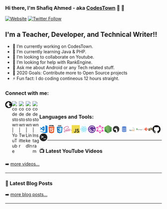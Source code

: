 ### Hi there, I'm Shafiq Ahmed - aka [CodesTown][website] 👋 👋

[![Website](https://img.shields.io/website?label=codestown.com&style=for-the-badge&url=https%3A%2F%2Fcodestackr.com)](https://www.codestown.com/)
[![Twitter Follow](https://img.shields.io/twitter/follow/csshafiqahmed?color=1DA1F2&logo=twitter&style=for-the-badge)](https://twitter.com/intent/follow?original_referer=https%3A%2F%2Fgithub.com%2Fcsshafiqahmed&screen_name=csshafiqahmed)

## I'm a Teacher, Developer, and Technical Writer!!

- 🔭 I’m currently working on CodesTown.
- 🌱 I’m currently learning Java & PHP.
- 👯 I’m looking to collaborate on Youtube.
- 🤔 I’m looking for help with RankEngine.
- 💬 Ask me about Android or any Tech related stuff.
- 🥅 2020 Goals: Contribute more to Open Source projects
- ⚡ Fun fact: I do coding contineous 12 hours straight.

### Connect with me:

[<img align="left" alt="codestown.com" width="22px" src="https://raw.githubusercontent.com/iconic/open-iconic/master/svg/globe.svg" />][website]
[<img align="left" alt="codestown | YouTube" width="22px" src="https://cdn.jsdelivr.net/npm/simple-icons@v3/icons/youtube.svg" />][youtube]
[<img align="left" alt="codestown | Twitter" width="22px" src="https://cdn.jsdelivr.net/npm/simple-icons@v3/icons/twitter.svg" />][twitter]
[<img align="left" alt="codestown | LinkedIn" width="22px" src="https://cdn.jsdelivr.net/npm/simple-icons@v3/icons/linkedin.svg" />][linkedin]
[<img align="left" alt="codestown | Instagram" width="22px" src="https://cdn.jsdelivr.net/npm/simple-icons@v3/icons/instagram.svg" />][instagram]
<br />

### Languages and Tools:

<img align="left" alt="Visual Studio Code" width="26px" src="https://raw.githubusercontent.com/github/explore/80688e429a7d4ef2fca1e82350fe8e3517d3494d/topics/visual-studio-code/visual-studio-code.png" />
<img align="left" alt="HTML5" width="26px" src="https://raw.githubusercontent.com/github/explore/80688e429a7d4ef2fca1e82350fe8e3517d3494d/topics/html/html.png" />
<img align="left" alt="CSS3" width="26px" src="https://raw.githubusercontent.com/github/explore/80688e429a7d4ef2fca1e82350fe8e3517d3494d/topics/css/css.png" />
<img align="left" alt="Sass" width="26px" src="https://raw.githubusercontent.com/github/explore/80688e429a7d4ef2fca1e82350fe8e3517d3494d/topics/sass/sass.png" />
<img align="left" alt="JavaScript" width="26px" src="https://raw.githubusercontent.com/github/explore/80688e429a7d4ef2fca1e82350fe8e3517d3494d/topics/javascript/javascript.png" />
<img align="left" alt="React" width="26px" src="https://raw.githubusercontent.com/github/explore/80688e429a7d4ef2fca1e82350fe8e3517d3494d/topics/react/react.png" />
<img align="left" alt="Gatsby" width="26px" src="https://raw.githubusercontent.com/github/explore/e94815998e4e0713912fed477a1f346ec04c3da2/topics/gatsby/gatsby.png" />
<img align="left" alt="GraphQL" width="26px" src="https://raw.githubusercontent.com/github/explore/80688e429a7d4ef2fca1e82350fe8e3517d3494d/topics/graphql/graphql.png" />
<img align="left" alt="Node.js" width="26px" src="https://raw.githubusercontent.com/github/explore/80688e429a7d4ef2fca1e82350fe8e3517d3494d/topics/nodejs/nodejs.png" />
<img align="left" alt="Deno" width="26px" src="https://raw.githubusercontent.com/github/explore/361e2821e2dea67711cde99c9c40ed357061cf27/topics/deno/deno.png" />
<img align="left" alt="SQL" width="26px" src="https://raw.githubusercontent.com/github/explore/80688e429a7d4ef2fca1e82350fe8e3517d3494d/topics/sql/sql.png" />
<img align="left" alt="MySQL" width="26px" src="https://raw.githubusercontent.com/github/explore/80688e429a7d4ef2fca1e82350fe8e3517d3494d/topics/mysql/mysql.png" />
<img align="left" alt="MongoDB" width="26px" src="https://raw.githubusercontent.com/github/explore/80688e429a7d4ef2fca1e82350fe8e3517d3494d/topics/mongodb/mongodb.png" />
<img align="left" alt="Git" width="26px" src="https://raw.githubusercontent.com/github/explore/80688e429a7d4ef2fca1e82350fe8e3517d3494d/topics/git/git.png" />
<img align="left" alt="GitHub" width="26px" src="https://raw.githubusercontent.com/github/explore/78df643247d429f6cc873026c0622819ad797942/topics/github/github.png" />
<img align="left" alt="Terminal" width="26px" src="https://raw.githubusercontent.com/github/explore/80688e429a7d4ef2fca1e82350fe8e3517d3494d/topics/terminal/terminal.png" />

<br />
<br />

---

### 📺 Latest YouTube Videos

<!-- YOUTUBE:START -->

<!-- YOUTUBE:END -->

➡️ [more videos...](https://youtube.com/CodesTown)

---

### 📕 Latest Blog Posts

<!-- BLOG-POST-LIST:START -->

<!-- BLOG-POST-LIST:END -->

➡️ [more blog posts...](https://www.codestown.com)

---



[website]: https://www.codestown.com
[twitter]: https://twitter.com/csshafiqahmed
[youtube]: https://www.youtube.com/c/CodesTown/
[instagram]: https://www.instagram.com/codestownofficial/
[linkedin]: https://linkedin.com/in/csshafiqahmed
[androidplaylist]: https://www.youtube.com/playlist?list=PLRj7eQZ8IybxLpxDPQ3O09kvQBOVPygsD
